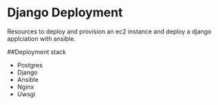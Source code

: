 # Django Deployment
Resources to deploy and provision an ec2 instance and deploy a django applciation with ansible. 

##Deployment stack
- Postgres
- Django
- Ansible
- Nginx
- Uwsgi

